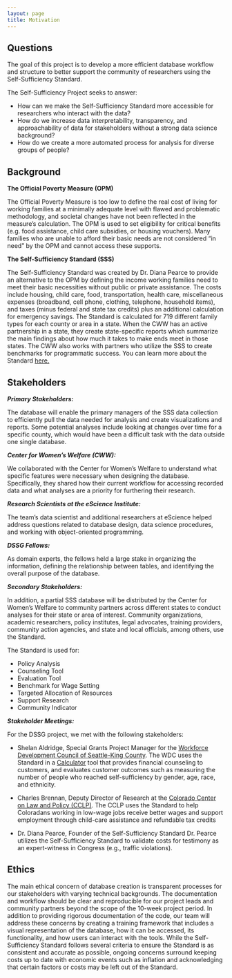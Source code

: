 ```yaml
---
layout: page
title: Motivation
---
```


## **Questions**

The goal of this project is to develop a more efficient database workflow and structure to better support the community of researchers using the Self-Sufficiency Standard.

The Self-Sufficiency Project seeks to answer: 
* How can we make the Self-Sufficiency Standard more accessible for researchers who interact with the data?
* How do we increase data interpretability, transparency, and approachability of data for stakeholders without a strong data science background?
* How do we create a more automated process for analysis for diverse groups of people?



## **Background**


**The Official Poverty Measure (OPM)**

The Official Poverty Measure is too low to define the real cost of living for working families at a minimally adequate level with flawed and problematic methodology, and societal changes have not been reflected in the measure’s calculation. The OPM is used to set eligibility for critical benefits (e.g. food assistance, child care subsidies, or housing vouchers). Many families who are unable to afford their basic needs are not considered “in need” by the OPM and cannot access these supports.

**The Self-Sufficiency Standard (SSS)**

The Self-Sufficiency Standard was created by Dr. Diana Pearce to provide an alternative to the OPM by defining the income working families need to meet their basic necessities without public or private assistance. The costs include housing, child care, food, transportation, health care, miscellaneous expenses (broadband, cell phone, clothing, telephone, household items), and taxes (minus federal and state tax credits) plus an additional calculation for emergency savings. The Standard is calculated for 719 different family types for each county or area in a state. When the CWW has an active partnership in a state, they create state-specific reports which summarize the main findings about how much it takes to make ends meet in those states. The CWW also works with partners who utilize the SSS to create benchmarks for programmatic success. You can learn more about the Standard [here.](https://selfsufficiencystandard.org/)


## **Stakeholders**

***Primary Stakeholders:***

The database will enable the primary managers of the SSS data collection to efficiently pull the data needed for analysis and create visualizations and reports. Some potential analyses include looking at changes over time for a specific county, which would have been a difficult task with the data outside one single database. 

***Center for Women’s Welfare (CWW):***

We collaborated with the Center for Women’s Welfare to understand what specific features were necessary when designing the database. Specifically, they shared how their current workflow for accessing recorded data and what analyses are a priority for furthering their research.

***Research Scientists at the eScience Institute:***

The team’s data scientist and additional researchers at eScience helped address questions related to database design, data science procedures, and working with object-oriented programming.

***DSSG Fellows:***

As domain experts, the fellows held a large stake in organizing the information, defining the relationship between tables, and identifying the overall purpose of the database. 

***Secondary Stakeholders:***

In addition, a partial SSS database will be distributed by the Center for Women’s Welfare to community partners across different states to conduct analyses for their state or area of interest. Community organizations, academic researchers, policy institutes, legal advocates, training providers, community action agencies, and state and local officials, among others, use the Standard. 

The Standard is used for:
* Policy Analysis
* Counseling Tool
* Evaluation Tool
* Benchmark for Wage Setting
* Targeted Allocation of Resources
* Support Research
* Community Indicator

***Stakeholder Meetings:***

For the DSSG project, we met with the following stakeholders:

* Shelan Aldridge, Special Grants Project Manager for the [Workforce Development Council of Seattle-King County](https://www.seakingwdc.org/). The WDC uses the Standard in a [Calculator](https://thecalculator.org/) tool that provides financial counseling to customers, and evaluates customer outcomes such as measuring the number of people who reached self-sufficiency by gender, age, race, and ethnicity.

* Charles Brennan, Deputy Director of Research at the [Colorado Center on Law and Policy (CCLP)](https://cclponline.org/).
The CCLP uses the Standard to help Coloradans working in low-wage jobs receive better wages and support employment through child-care assistance and refundable tax credits
* Dr. Diana Pearce, Founder of the Self-Sufficiency Standard
Dr. Pearce utilizes the Self-Sufficiency Standard to validate costs for testimony as an expert-witness in Congress (e.g., traffic violations). 

## **Ethics**

The main ethical concern of database creation is transparent processes for our stakeholders with varying technical backgrounds. The documentation and workflow should be clear and reproducible for our project leads and community partners beyond the scope of the 10-week project period. In addition to providing rigorous documentation of the code, our team will address these concerns by creating a training framework that includes a visual representation of the database, how it can be accessed, its functionality, and how users can interact with the tools. While the Self-Sufficiency Standard follows several criteria to ensure the Standard is as consistent and accurate as possible, ongoing concerns surround keeping costs up to date with economic events such as inflation and acknowledging that certain factors or costs may be left out of the Standard. 
